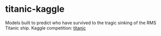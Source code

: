 # titanic-kaggle
Models built to predict who have survived to the tragic sinking of the RMS Titanic ship. Kaggle competition: [titanic](https://www.kaggle.com/c/titanic) 
